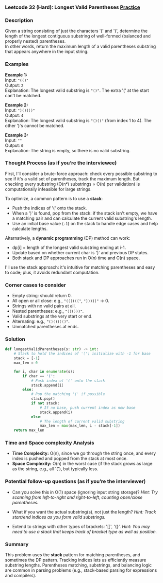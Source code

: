 ### Leetcode 32 (Hard): Longest Valid Parentheses [Practice](https://leetcode.com/problems/longest-valid-parentheses)

### Description  
Given a string consisting of just the characters '(' and ')', determine the length of the longest contiguous substring of well-formed (balanced and properly nested) parentheses.  
In other words, return the maximum length of a valid parentheses substring that appears anywhere in the input string.

### Examples  

**Example 1:**  
Input: `"(()"`  
Output: `2`  
Explanation: The longest valid substring is `"()"`. The extra '(' at the start can't be matched.

**Example 2:**  
Input: `")()())"`  
Output: `4`  
Explanation: The longest valid substring is `"()()"` (from index 1 to 4). The other ')'s cannot be matched.

**Example 3:**  
Input: `""`  
Output: `0`  
Explanation: The string is empty, so there is no valid substring.

### Thought Process (as if you’re the interviewee)  
First, I'll consider a brute-force approach: check every possible substring to see if it's a valid set of parentheses, track the maximum length. But checking every substring (O(n²) substrings × O(n) per validation) is computationally infeasible for large strings.

To optimize, a common pattern is to use a **stack**:
- Push the indices of '(' onto the stack.
- When a ')' is found, pop from the stack: if the stack isn't empty, we have a matching pair and can calculate the current valid substring's length.
- Use an initial base value (`-1`) on the stack to handle edge cases and help calculate lengths.

Alternatively, a **dynamic programming** (DP) method can work:
- dp[i] = length of the longest valid substring ending at i-1.
- Update based on whether current char is ')' and previous DP states.
- Both stack and DP approaches run in O(n) time and O(n) space.

I'll use the stack approach: it's intuitive for matching parentheses and easy to code; plus, it avoids redundant computation.

### Corner cases to consider  
- Empty string: should return 0.
- All open or all close: e.g., `"(((((("`, `")))))"` → 0.
- Strings with no valid pairs at all.
- Nested parentheses: e.g., `"((()))"`.
- Valid substrings at the very start or end.
- Alternating: e.g., `"()()()()"`.
- Unmatched parentheses at ends.

### Solution

```python
def longestValidParentheses(s: str) -> int:
    # Stack to hold the indices of '('; initialize with -1 for base
    stack = [-1]
    max_len = 0

    for i, char in enumerate(s):
        if char == '(':
            # Push index of '(' onto the stack
            stack.append(i)
        else:
            # Pop the matching '(' if possible
            stack.pop()
            if not stack:
                # If no base, push current index as new base
                stack.append(i)
            else:
                # The length of current valid substring
                max_len = max(max_len, i - stack[-1])
    return max_len
```

### Time and Space complexity Analysis  

- **Time Complexity:** O(n), since we go through the string once, and every index is pushed and popped from the stack at most once.
- **Space Complexity:** O(n) in the worst case (if the stack grows as large as the string, e.g., all '('), but typically less.

### Potential follow-up questions (as if you’re the interviewer)  

- Can you solve this in O(1) space (ignoring input string storage)?
  *Hint: Try scanning from left-to-right and right-to-left, counting open/close parentheses.*

- What if you want the actual substring(s), not just the length?
  *Hint: Track start/end indices as you form valid substrings.*

- Extend to strings with other types of brackets: '[]', '{}'.
  *Hint: You may need to use a stack that keeps track of bracket type as well as position.*

### Summary
This problem uses the **stack** pattern for matching parentheses, and sometimes the DP pattern. Tracking indices lets us efficiently measure substring lengths. Parentheses matching, substrings, and balancing logic are common in parsing problems (e.g., stack-based parsing for expressions and compilers).